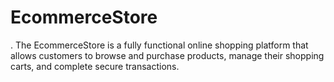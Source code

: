 # EcommerceStore
. The EcommerceStore is a fully functional online shopping platform that allows customers to browse and purchase products, manage their shopping carts, and complete secure transactions.
